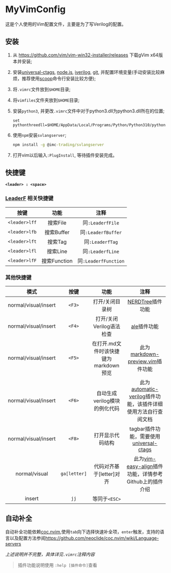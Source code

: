 # MyVimConfig

这是个人使用的Vim配置文件，主要是为了写Verilog的配置。

## 安装

1. 从 <https://github.com/vim/vim-win32-installer/releases> 下载gVim x64版本并安装;
2. 安装[universal-ctags](https://github.com/universal-ctags/ctags-win32/releases),
[node.js](https://nodejs.org/en/), [iverilog](http://iverilog.icarus.com/), [git](https://git-scm.com/),
并配置环境变量(手动安装比较麻烦，推荐使用[scoop](https://github.com/ScoopInstaller/Scoop)命令行安装比较方便);
3. 将`.vimrc`文件放到`$HOME`目录;
4. 将`vimfiles`文件夹放到`$HOME`目录;
5. 安装`python3`, 并更改`.vimrc`文件中对于python3.dll为python3.dll所在的位置;

    ```vim
    set pythonthreedll=$HOME/AppData/Local/Programs/Python/Python310/python310.dll
    ```

6. 使用`npm`安装`svlangserver`;

    ```cmd
    npm install -g @imc-trading/svlangserver
    ```

7. 打开vim以后输入`:PlugInstall`, 等待插件安装完成。

## 快捷键

**`<leader> : <space>`**

### [LeaderF](https://github.com/Yggdroot/LeaderF) 相关快捷键

按键|功能|注释|
|:---:|:---:|:---:|
|`<leader>lff`|搜索File|同`:LeaderfFile`|
|`<leader>lfb`|搜索Buffer|同`:LeaderfBuffer`|
|`<leader>lft`|搜索Tag|同`:LeaderfTag`|
|`<leader>lfl`|搜索Line|同`:LeaderfLine`|
|`<leader>lfF`|搜索Function|同`:LeaderfFunction`|

### 其他快捷键

|模式|按键|功能|注释|
|:---:|:---:|:---:|:---:|
|normal/visual/insert|`<F3>`|打开/关闭目录树|[NERDTree](https://github.com/preservim/nerdtree)插件功能|
|normal/visual/insert|`<F4>`|打开/关闭Verilog语法检查|[ale](https://github.com/dense-analysis/ale)插件功能|
|normal/visual/insert|`<F5>`|在打开.md文件时该快捷键为markdown预览|此为[markdown-preview.vim](https://github.com/iamcco/markdown-preview.nvim)插件功能|
|normal/visual/insert|`<F6>`|自动生成verilog模块的例化代码|此为[automatic-verilog](https://github.com/HonkW93/automatic-verilog)插件功能，该插件详细使用方法自行查阅文档|
|normal/visual/insert|`<F8>`|打开显示代码结构|tagbar插件功能，需要使用[universal-ctags](https://github.com/universal-ctags/ctags-win32/releases)|
|normal/visual|`ga[letter]`|代码对齐基于[letter]对齐|此为[vim-easy-align](https://github.com/junegunn/vim-easy-align)插件功能，详情参考Github上的插件介绍|
|insert|`jj`|等同于`<ESC>`||

## 自动补全
自动补全功能依赖[coc.nvim](https://github.com/neoclide/coc.nvim),使用`tab`向下选择快速补全项，`enter`触发，支持的语言以及配置方法参阅<https://github.com/neoclide/coc.nvim/wiki/Language-servers>

*上述说明并不完整，具体详见`.vimrc`注释内容*
> 插件功能说明使用 `:help [插件命令]`查看 
